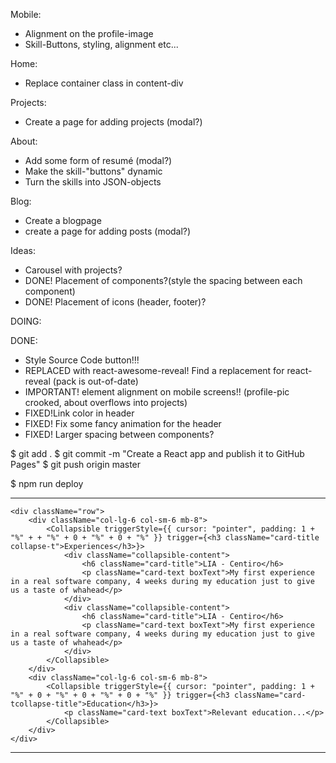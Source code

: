 

Mobile:
- Alignment on the profile-image
- Skill-Buttons, styling, alignment etc...


Home:
- Replace container class in content-div

Projects:
- Create a page for adding projects (modal?)

About:
- Add some form of resumé (modal?)
- Make the skill-"buttons" dynamic
- Turn the skills into JSON-objects 

Blog:
- Create a blogpage
- create a page for adding posts (modal?)

Ideas:
- Carousel with projects?
- DONE! Placement of components?(style the spacing between each component)
- DONE! Placement of icons (header, footer)?




DOING:

DONE:
- Style Source Code button!!!
- REPLACED with react-awesome-reveal! Find a replacement for react-reveal (pack is out-of-date)
- IMPORTANT! element alignment on mobile screens!! (profile-pic crooked, about overflows into projects)
- FIXED!Link color in header
- FIXED! Fix some fancy animation for the header
- FIXED! Larger spacing between components?



$ git add .
$ git commit -m "Create a React app and publish it to GitHub Pages"
$ git push origin master

$ npm run deploy


****************************
    <div className="row">
        <div className="col-lg-6 col-sm-6 mb-8">
            <Collapsible triggerStyle={{ cursor: "pointer", padding: 1 + "%" + + "%" + 0 + "%" + 0 + "%" }} trigger={<h3 className="card-title collapse-t">Experiences</h3>}>
                <div className="collapsible-content">
                    <h6 className="card-title">LIA - Centiro</h6>
                    <p className="card-text boxText">My first experience in a real software company, 4 weeks during my education just to give us a taste of whahead</p>
                </div>
                <div className="collapsible-content">
                    <h6 className="card-title">LIA - Centiro</h6>
                    <p className="card-text boxText">My first experience in a real software company, 4 weeks during my education just to give us a taste of whahead</p>
                </div>
            </Collapsible>
        </div>
        <div className="col-lg-6 col-sm-6 mb-8">
            <Collapsible triggerStyle={{ cursor: "pointer", padding: 1 + "%" + 0 + "%" + 0 + "%" + 0 + "%" }} trigger={<h3 className="card-tcollapse-title">Education</h3>}>
                <p className="card-text boxText">Relevant education...</p>
            </Collapsible>
        </div>
    </div>
****************************